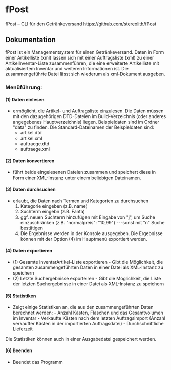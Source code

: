 # fPost
fPost – CLI für den Getränkeversand
https://github.com/stereolith/fPost

## Dokumentation

fPost ist ein Managementsystem für einen Getränkeversand.
Daten in Form einer Artikelliste (xml) lassen sich mit einer Auftragsliste (xml) zu einer ArtikelInventar-Liste zusammenführen, 
die eine erweiterte Artikelliste mit aktualisiertem Inventar und weiteren Informationen ist. Die zusammengeführte Datei lässt sich
wiederum als xml-Dokument ausgeben.

### Menüführung:
 
#### (1) Daten einlesen

 - ermöglicht, die Artikel- und Auftragsliste einzulesen. Die Daten müssen mit den dazugehörigen DTD-Dateien im Build-Verzeichnis  (oder anderes angegebenes Hauptverzeichnis) liegen. Beispieldaten sind im Ordner "data" zu finden.
   Die Standard-Dateinamen der Beispieldaten sind:
	 - artikel.dtd
	 - artikel.xml
	 - auftraege.dtd
	 - auftraege.xml


#### (2) Daten konvertieren
 - 	führt beide eingelesenen Dateien zusammen und speichert diese in Form einer XML-Instanz unter einem beliebigen Dateinamen.


#### (3) Daten durchsuchen
 - erlaubt, die Daten nach Termen und Kategorien zu durchsuchen
	 1. Kategorie eingeben (z.B. name) 
	 2. Suchterm eingebn (z.B. Fanta)
	 3. ggf. neuen Suchterm hinzufügen mit Eingabe von "j", um Suche einzuschränken (z.B. "normalpreis": "10,99")
		---sonst mit "n" Suche bestätigen
	4. Die Ergebnisse werden in der Konsole ausgegeben. Die Ergebnisse können mit der Option (4) im Hauptmenü exportiert
		werden.

#### (4) Daten exportieren
	

 - (1) Gesamte InventarArtikel-Liste exportieren
		 - Gibt die Möglichkeit, die gesamten zusammengeführten Daten in einer Datei als XML-Instanz zu speichern
 - (2) Letzte Suchergebnisse exporteiren
		 - Gibt die Möglichkeit, die Liste der letzten Suchergebnisse in einer Datei als XML-Instanz zu speichern

#### (5) Statistiken

 - Zeigt einige Statistiken an, die aus den zusammengeführten Daten berechnet werden:
		 - Anzahl Kästen, Flaschen und das Gesamtvolumen im Inventar
		 - Verkaufte Kästen nach dem letzten Auftragsimport (Anzahl verkaufter Kästen in der importierten Auftragsdatei)
		 - Durchschnittliche Lieferzeit

Die Statistiken können auch in einer Ausgabedatei gespeichert werden.

#### (6) Beenden

 - Beendet das Programm

